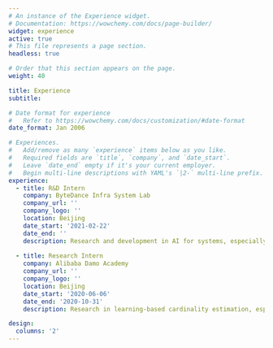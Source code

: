 ```yaml
---
# An instance of the Experience widget.
# Documentation: https://wowchemy.com/docs/page-builder/
widget: experience
active: true
# This file represents a page section.
headless: true

# Order that this section appears on the page.
weight: 40

title: Experience
subtitle:

# Date format for experience
#   Refer to https://wowchemy.com/docs/customization/#date-format
date_format: Jan 2006

# Experiences.
#   Add/remove as many `experience` items below as you like.
#   Required fields are `title`, `company`, and `date_start`.
#   Leave `date_end` empty if it's your current employer.
#   Begin multi-line descriptions with YAML's `|2-` multi-line prefix.
experience:
  - title: R&D Intern
    company: ByteDance Infra System Lab
    company_url: ''
    company_logo: ''
    location: Beijing
    date_start: '2021-02-22'
    date_end: ''
    description: Research and development in AI for systems, especially in resource usage forecasting.
        
  - title: Research Intern
    company: Alibaba Damo Academy
    company_url: ''
    company_logo: ''
    location: Beijing
    date_start: '2020-06-06'
    date_end: '2020-10-31'
    description: Research in learning-based cardinality estimation, especially in deep learning model pruning and incremental/decremental learning.

design:
  columns: '2'
---
```

